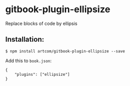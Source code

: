 # gitbook-plugin-ellipsize

Replace blocks of code by ellipsis

## Installation:

`$ npm install artcom/gitbook-plugin-ellipsize --save`

Add this to `book.json`:
```
{
    "plugins": ["ellipsize"]
}
```
